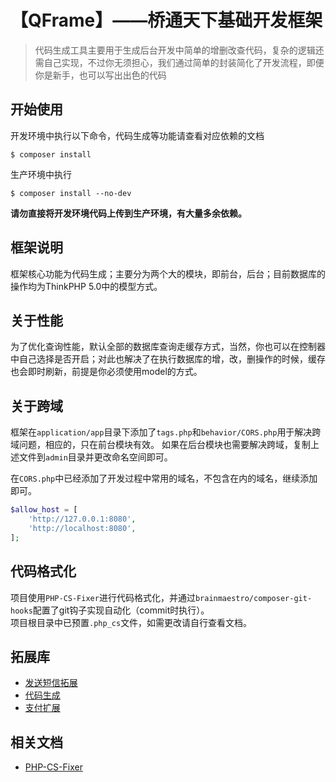 # 【QFrame】——桥通天下基础开发框架

> 代码生成工具主要用于生成后台开发中简单的增删改查代码，复杂的逻辑还需自己实现，不过你无须担心，我们通过简单的封装简化了开发流程，即便你是新手，也可以写出出色的代码

## 开始使用

开发环境中执行以下命令，代码生成等功能请查看对应依赖的文档
```shell
$ composer install
```

生产环境中执行
```shell
$ composer install --no-dev
```

**请勿直接将开发环境代码上传到生产环境，有大量多余依赖。**

## 框架说明

框架核心功能为代码生成；主要分为两个大的模块，即前台，后台；目前数据库的操作均为ThinkPHP 5.0中的模型方式。

## 关于性能

为了优化查询性能，默认全部的数据库查询走缓存方式，当然，你也可以在控制器中自己选择是否开启；对此也解决了在执行数据库的增，改，删操作的时候，缓存也会即时刷新，前提是你必须使用model的方式。

## 关于跨域

框架在`application/app`目录下添加了`tags.php`和`behavior/CORS.php`用于解决跨域问题，相应的，只在前台模块有效。
如果在后台模块也需要解决跨域，复制上述文件到`admin`目录并更改命名空间即可。

在`CORS.php`中已经添加了开发过程中常用的域名，不包含在内的域名，继续添加即可。
```php
$allow_host = [
    'http://127.0.0.1:8080',
    'http://localhost:8080',
];
```

## 代码格式化

项目使用`PHP-CS-Fixer`进行代码格式化，并通过`brainmaestro/composer-git-hooks`配置了git钩子实现自动化（commit时执行）。  
项目根目录中已预置`.php_cs`文件，如需更改请自行查看文档。

## 拓展库
- [发送短信拓展](https://github.com/developer-hxc/qt-sms)
- [代码生成](https://github.com/developer-hxc/curd)
- [支付扩展](https://github.com/developer-hxc/qt-pay)

## 相关文档

- [PHP-CS-Fixer](https://github.com/FriendsOfPHP/PHP-CS-Fixer)